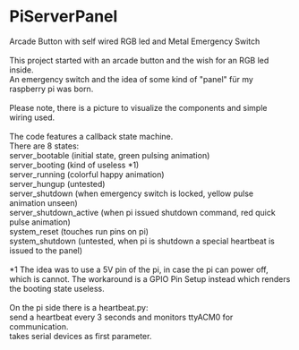 # PiServerPanel<br />
Arcade Button with self wired RGB led and Metal Emergency Switch<br />
<br />
This project started with an arcade button and the wish for an RGB led inside.<br />
An emergency switch and the idea of some kind of "panel" für my raspberry pi was born.<br />
<br />
Please note, there is a picture to visualize the components and simple wiring used.<br />
<br />
The code features a callback state machine.<br />
There are 8 states:<br />
server_bootable (initial state, green pulsing animation)<br />
server_booting (kind of useless \*1)<br />
server_running (colorful happy animation)<br />
server_hungup (untested)<br />
server_shutdown (when emergency switch is locked, yellow pulse animation unseen)<br />
server_shutdown_active (when pi issued shutdown command, red quick pulse animation)<br />
system_reset (touches run pins on pi)<br />
system_shutdown (untested, when pi is shutdown a special heartbeat is issued to the panel)<br />
<br />
\*1 The idea was to use a 5V pin of the pi, in case the pi can power off, which is cannot. The workaround is a GPIO Pin Setup instead which renders the booting state useless.<br />
<br />
On the pi side there is a heartbeat.py:<br />
send a heartbeat every 3 seconds and monitors ttyACM0 for communication.<br />
takes serial devices as first parameter.<br />
